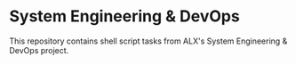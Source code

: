 # System Engineering & DevOps
This repository contains shell script tasks from ALX's System Engineering & DevOps project.
